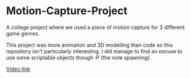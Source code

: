 # Motion-Capture-Project
A college project where we used a piece of motion capture for 3 different game genres.

This project was more animation and 3D modelling than code so this repository isn't particularly interesting. I did manage to find an excuse to use some scriptable objects though :P (the note spawning).

[Video link](https://youtu.be/FP1Fpz_HKw0)
